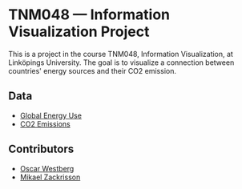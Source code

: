 # TNM048 — Information Visualization Project
This is a project in the course TNM048, Information Visualization, at Linköpings University. The goal is to visualize a connection between countries' energy sources and their CO2 emission.  

## Data
* [Global Energy Use](http://visualizing.org/datasets/global-energy-use)
* [CO2 Emissions](http://visualizing.org/datasets/carbon-dioxide-emissions-fuel-combustion)

## Contributors
* [Oscar Westberg](https://github.com/oscarwestberg)
* [Mikael Zackrisson](https://github.com/Cigg)
